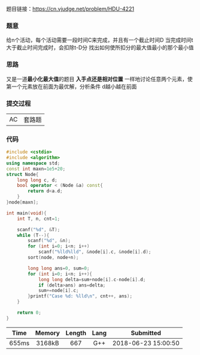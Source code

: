 题目链接：<https://cn.vjudge.net/problem/HDU-4221>

### 题意
给n个活动，每个活动需要一段时间C来完成，并且有一个截止时间D
当完成时间t大于截止时间完成时，会扣除t-D分
找出如何使所扣分的最大值最小的那个最小值

### 思路
又是一道**最小化最大值**的题目
**入手点还是相对位置**
一样地讨论任意两个元素，使第一个元素放在前面为最优解，分析条件
d越小越在前面

### 提交过程
|||
:-|:-
AC|套路题

### 代码
```cpp
#include <cstdio>
#include <algorithm>
using namespace std;
const int maxn=1e5+20;
struct Node{
    long long c, d;
    bool operator < (Node &a) const{
        return d<a.d;
    }
}node[maxn];

int main(void){
    int T, n, cnt=1;

    scanf("%d", &T);
    while (T--){
        scanf("%d", &n);
        for (int i=0; i<n; i++)
            scanf("%lld%lld", &node[i].c, &node[i].d);
        sort(node, node+n);

        long long ans=0, sum=0;
        for (int i=0; i<n; i++){
            long long delta=sum+node[i].c-node[i].d;
            if (delta>ans) ans=delta;
            sum+=node[i].c;
        }printf("Case %d: %lld\n", cnt++, ans);
    }

    return 0;
}

```

Time|Memory|Length|Lang|Submitted
:-:|:-:|:-:|:-:|:-:
655ms|3168kB|667|G++|2018-06-23 15:00:50